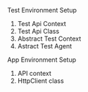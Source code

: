 Test Environment Setup
1. Test Api Context
2. Test Api Class
3. Abstract Test Context
4. Astract Test Agent

App Environment Setup
1. API context
2. HttpClient class